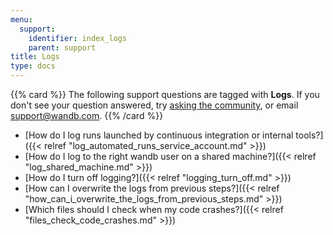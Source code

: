 ```yaml
---
menu:
  support:
    identifier: index_logs
    parent: support
title: Logs
type: docs
---
```


{{% card %}}
The following support questions are tagged with <b>Logs</b>. If you don't see 
your question answered, try [asking the community](https://community.wandb.ai/), 
or email [support@wandb.com](mailto:support@wandb.com).
{{% /card %}}

- [How do I log runs launched by continuous integration or internal tools?]({{< relref "log_automated_runs_service_account.md" >}})
- [How do I log to the right wandb user on a shared machine?]({{< relref "log_shared_machine.md" >}})
- [How do I turn off logging?]({{< relref "logging_turn_off.md" >}})
- [How can I overwrite the logs from previous steps?]({{< relref "how_can_i_overwrite_the_logs_from_previous_steps.md" >}})
- [Which files should I check when my code crashes?]({{< relref "files_check_code_crashes.md" >}})